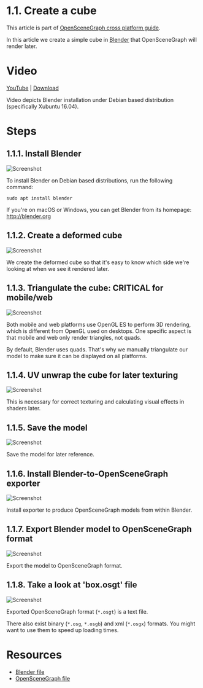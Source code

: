 1.1. Create a cube
==================

This article is part of [OpenSceneGraph cross platform guide](http://github.com/OGStudio/openscenegraph-cross-platform-guide).

In this article we create a simple cube in [Blender](http://blender.org) that
OpenSceneGraph will render later.

Video
=====

[YouTube](https://youtu.be/A2AvLLgJq18) | [Download](readme/video.mp4)

Video depicts Blender installation under Debian based distribution
(specifically Xubuntu 16.04).

Steps
=====

1.1.1. Install Blender
----------------------

  ![Screenshot](readme/1.1.1.install_blender.png)

  To install Blender on Debian based distributions, run the following command:

  `sudo apt install blender`

  If you're on macOS or Windows, you can get Blender from its homepage: http://blender.org

1.1.2. Create a deformed cube
-----------------------------

  ![Screenshot](readme/1.1.2.create_deformed_cube.png)

  We create the deformed cube so that it's easy to know which side we're looking
  at when we see it rendered later.

1.1.3. Triangulate the cube: CRITICAL for mobile/web
----------------------------------------------------

  ![Screenshot](readme/1.1.3.triangulate.png)

  Both mobile and web platforms use OpenGL ES to perform 3D rendering,
  which is different from OpenGL used on desktops. One specific aspect
  is that mobile and web only render triangles, not quads.

  By default, Blender uses quads. That's why we manually triangulate
  our model to make sure it can be displayed on all platforms.

1.1.4. UV unwrap the cube for later texturing
---------------------------------------------

  ![Screenshot](readme/1.1.4.uv_unwrap.png)

  This is necessary for correct texturing and calculating visual effects
  in shaders later.

1.1.5. Save the model
---------------------

  ![Screenshot](readme/1.1.5.save.png)

  Save the model for later reference.

1.1.6. Install Blender-to-OpenSceneGraph exporter
-------------------------------------------------

  ![Screenshot](readme/1.1.6.install_exporter.png)

  Install exporter to produce OpenSceneGraph models from within Blender.

1.1.7. Export Blender model to OpenSceneGraph format
----------------------------------------------------

  ![Screenshot](readme/1.1.7.export.png)

  Export the model to OpenSceneGraph format.

1.1.8. Take a look at 'box.osgt' file
-------------------------------------

  ![Screenshot](readme/1.1.8.box_osgt.png)

  Exported OpenSceneGraph format (`*.osgt`) is a text file.

  There also exist binary (`*.osg`, `*.osgb`) and xml (`*.osgx`) formats.
  You might want to use them to speed up loading times.

Resources
=========

* [Blender file](result/box.blend)
* [OpenSceneGraph file](result/box.osgt)

